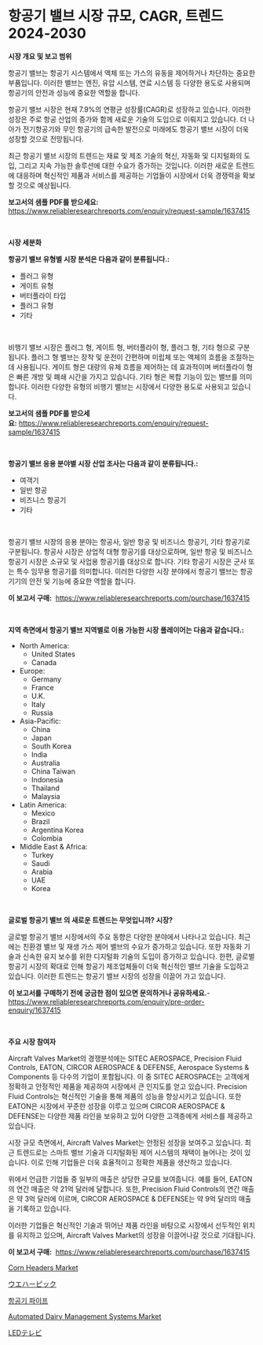 <p><h1>항공기 밸브 시장 규모, CAGR, 트렌드 2024-2030</h1></p><p><strong>시장 개요 및 보고 범위</strong></p>
<p><p>항공기 밸브는 항공기 시스템에서 액체 또는 가스의 유동을 제어하거나 차단하는 중요한 부품입니다. 이러한 밸브는 엔진, 유압 시스템, 연료 시스템 등 다양한 용도로 사용되며 항공기의 안전과 성능에 중요한 역할을 합니다.</p><p>항공기 밸브 시장은 현재 7.9%의 연평균 성장률(CAGR)로 성장하고 있습니다. 이러한 성장은 주로 항공 산업의 증가와 함께 새로운 기술의 도입으로 이뤄지고 있습니다. 더 나아가 전기항공기와 무인 항공기의 급속한 발전으로 미래에도 항공기 밸브 시장이 더욱 성장할 것으로 전망됩니다.</p><p>최근 항공기 밸브 시장의 트렌드는 재료 및 제조 기술의 혁신, 자동화 및 디지털화의 도입, 그리고 지속 가능한 솔루션에 대한 수요가 증가하는 것입니다. 이러한 새로운 트렌드에 대응하며 혁신적인 제품과 서비스를 제공하는 기업들이 시장에서 더욱 경쟁력을 확보할 것으로 예상됩니다.</p></p>
<p><strong>보고서의 샘플 PDF를 받으세요:</strong> <a href="https://www.reliableresearchreports.com/enquiry/request-sample/1637415">https://www.reliableresearchreports.com/enquiry/request-sample/1637415</a></p>
<p>&nbsp;</p>
<p><strong>시장 세분화</strong></p>
<p><strong>항공기 밸브 유형별 시장 분석은 다음과 같이 분류됩니다.:</strong></p>
<p><ul><li>플러그 유형</li><li>게이트 유형</li><li>버터플라이 타입</li><li>플러그 유형</li><li>기타</li></ul></p>
<p>&nbsp;</p>
<p><p>비행기 밸브 시장은 플러그 형, 게이트 형, 버터플라이 형, 플러그 형, 기타 형으로 구분됩니다. 플러그 형 밸브는 장착 및 운전이 간편하며 미립체 또는 액체의 흐름을 조절하는 데 사용됩니다. 게이트 형은 대량의 유체 흐름을 제어하는 데 효과적이며 버터플라이 형은 빠른 개방 및 폐쇄 시간을 가지고 있습니다. 기타 형은 복합 기능이 있는 밸브를 의미합니다. 이러한 다양한 유형의 비행기 밸브는 시장에서 다양한 용도로 사용되고 있습니다.</p></p>
<p><strong>보고서의 샘플 PDF를 받으세요:</strong>&nbsp;<a href="https://www.reliableresearchreports.com/enquiry/request-sample/1637415">https://www.reliableresearchreports.com/enquiry/request-sample/1637415</a></p>
<p>&nbsp;</p>
<p><strong> 항공기 밸브 응용 분야별 시장 산업 조사는 다음과 같이 분류됩니다.:</strong></p>
<p><ul><li>여객기</li><li>일반 항공</li><li>비즈니스 항공기</li><li>기타</li></ul></p>
<p>&nbsp;</p>
<p><p>항공기 밸브 시장의 응용 분야는 항공사, 일반 항공 및 비즈니스 항공기, 기타 항공기로 구분됩니다. 항공사 시장은 상업적 대형 항공기를 대상으로하며, 일반 항공 및 비즈니스 항공기 시장은 소규모 및 사업용 항공기를 대상으로 합니다. 기타 항공기 시장은 군사 또는 특수 임무용 항공기를 의미합니다. 이러한 다양한 시장 분야에서 항공기 밸브는 항공 기기의 안전 및 기능에 중요한 역할을 합니다.</p></p>
<p><strong>이 보고서 구매:</strong>&nbsp; <a href="https://www.reliableresearchreports.com/purchase/1637415">https://www.reliableresearchreports.com/purchase/1637415</a></p>
<p>&nbsp;</p>
<p><strong>지역 측면에서 항공기 밸브 지역별로 이용 가능한 시장 플레이어는 다음과 같습니다.:</strong></p>
<p><ul>
    <li>
        North America:
        <ul>
            <li>United States</li>
            <li>Canada</li>
        </ul>
    </li>
    <li>
        Europe:
        <ul>
            <li>Germany</li>
            <li>France</li>
            <li>U.K.</li>
            <li>Italy</li>
            <li>Russia</li>
        </ul>
    </li>
    <li>
        Asia-Pacific:
        <ul>
            <li>China</li>
            <li>Japan</li>
            <li>South Korea</li>
            <li>India</li>
            <li>Australia</li>
            <li>China Taiwan</li>
            <li>Indonesia</li>
            <li>Thailand</li>
            <li>Malaysia</li>
        </ul>
    </li>
    <li>
        Latin America:
        <ul>
            <li>Mexico</li>
            <li>Brazil</li>
            <li>Argentina Korea</li>
            <li>Colombia</li>
        </ul>
    </li>
    <li>
        Middle East & Africa:
        <ul>
            <li>Turkey</li>
            <li>Saudi</li>
            <li>Arabia</li>
            <li>UAE</li>
            <li>Korea</li>
        </ul>
    </li>
    </ul></p>
<p>&nbsp;</p>
<p><strong>글로벌 항공기 밸브 의 새로운 트렌드는 무엇입니까? 시장?</strong></p>
<p><p>글로벌 항공기 밸브 시장에서의 주요 동향은 다양한 분야에서 나타나고 있습니다. 최근에는 친환경 밸브 및 재생 가스 제어 밸브의 수요가 증가하고 있습니다. 또한 자동화 기술과 신속한 유지 보수를 위한 디지털화 기술의 도입이 증가하고 있습니다. 한편, 글로벌 항공기 시장의 확대로 인해 항공기 제조업체들이 더욱 혁신적인 밸브 기술을 도입하고 있습니다. 이러한 트렌드는 항공기 밸브 시장의 성장을 이끌어 가고 있습니다.</p></p>
<p><strong>이 보고서를 구매하기 전에 궁금한 점이 있으면 문의하거나 공유하세요.</strong>- <a href="https://www.reliableresearchreports.com/enquiry/pre-order-enquiry/1637415">https://www.reliableresearchreports.com/enquiry/pre-order-enquiry/1637415</a></p>
<p>&nbsp;</p>
<p><strong>주요 시장 참여자</strong></p>
<p><p>Aircraft Valves Market의 경쟁분석에는 SITEC AEROSPACE, Precision Fluid Controls, EATON, CIRCOR AEROSPACE & DEFENSE, Aerospace Systems & Components 등 다수의 기업이 포함됩니다. 이 중 SITEC AEROSPACE는 고객에게 정확하고 안정적인 제품을 제공하여 시장에서 큰 인지도를 얻고 있습니다. Precision Fluid Controls는 혁신적인 기술을 통해 제품의 성능을 향상시키고 있습니다. 또한 EATON은 시장에서 꾸준한 성장을 이루고 있으며 CIRCOR AEROSPACE & DEFENSE는 다양한 제품 라인을 보유하고 있어 다양한 고객층에게 서비스를 제공하고 있습니다.</p><p>시장 규모 측면에서, Aircraft Valves Market는 안정된 성장을 보여주고 있습니다. 최근 트렌드로는 스마트 밸브 기술과 디지털화된 제어 시스템의 채택이 늘어나는 것이 있습니다. 이로 인해 기업들은 더욱 효율적이고 정확한 제품을 생산하고 있습니다.</p><p>위에서 언급한 기업들 중 일부의 매출은 상당한 규모를 보여줍니다. 예를 들어, EATON의 연간 매출은 약 21억 달러에 달합니다. 또한, Precision Fluid Controls의 연간 매출은 약 3억 달러에 이르며, CIRCOR AEROSPACE & DEFENSE는 약 9억 달러의 매출을 기록하고 있습니다.</p><p>이러한 기업들은 혁신적인 기술과 뛰어난 제품 라인을 바탕으로 시장에서 선두적인 위치를 유지하고 있으며, Aircraft Valves Market의 성장을 이끌어나갈 것으로 기대됩니다.</p></p>
<p><strong>이 보고서 구매:</strong>&nbsp;&nbsp;<a href="https://www.reliableresearchreports.com/purchase/1637415">https://www.reliableresearchreports.com/purchase/1637415</a></p>
<p><p><a href="https://view.publitas.com/reportprime-1/corn-headers-market-offer-valuable-insights-into-market-size-market-share-market-trends-and-projections-spanning-from-2024-to-2031/">Corn Headers Market</a></p><p><a href="https://medium.com/@gregoriookeefe2023/%E3%82%A6%E3%82%A8%E3%83%8F%E3%83%BC%E3%83%94%E3%83%83%E3%82%AF%E5%B8%82%E5%A0%B4-%E5%B8%82%E5%A0%B4%E3%82%B7%E3%82%A7%E3%82%A2-%E5%B8%82%E5%A0%B4%E3%83%88%E3%83%AC%E3%83%B3%E3%83%89-%E3%81%8A%E3%82%88%E3%81%B3%E5%B0%86%E6%9D%A5%E3%81%AE%E6%88%90%E9%95%B7%E3%81%AE%E6%8E%A2%E6%B1%82-677f06f3b402">ウエハーピック</a></p><p><a href="https://github.com/vsnao330707/Market-Research-Report-List-1/blob/main/67056658063.md">항공기 파이프</a></p><p><a href="https://issuu.com/reportprime-2/docs/automated-dairy-management-systems-market-size-203">Automated Dairy Management Systems Market</a></p><p><a href="https://github.com/lily-u-genius/Market-Research-Report-List-1/blob/main/86794278632.md">LEDテレビ</a></p></p>
